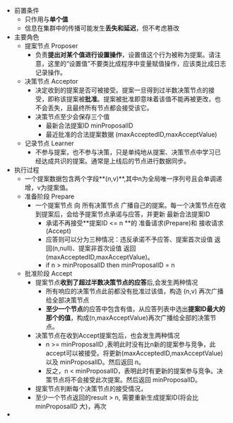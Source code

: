 - 前置条件
	- 只作用与**单个值**
	- 信息在集群中的传播可能发生**丢失和延迟**，但不考虑篡改
- 主要角色
	- 提案节点 Proposer
		- 负责**提出对某个值进行设置操作**，设置值这个行为被称为提案。请注意，这里的“设置值”不要类比成程序中变量赋值操作，应该类比成日志记录操作。
	- 决策节点 Acceptor
		- 决定收到的提案是否可被接受。提案一旦得到过半数决策节点的接受，即称该提案被**批准**。提案被批准即意味着该值不能再被更改，也不会丢失，且最终所有节点都会接受该它。
		- 决策节点至少会保存三个值
			- 最新合法提案ID minProposalID
			- 最近批准的合法提案数据 (maxAcceptedID,maxAcceptValue)
	- 记录节点 Learner
		- 不参与提案，也不参与决策，只是单纯地从提案、决策节点中学习已经达成共识的提案。通常是上线后的节点进行数据同步。
- 执行过程
	- 一个提案数据包含两个字段**(n,v)**,其中n为全局唯一序列号且会单调递增，v为提案值。
	- 准备阶段 Prepare
		- 一个提案节点 向 所有决策节点 广播自己的提案。每一个决策节点在收到提案后，会给予提案节点承诺与应答，并更新 最新合法提案ID
			- 承诺不再接受**提案ID <= n **的 准备请求(Prepare)和 接收请求(Accept)
			- 应答则可以分为三种情况：违反承诺不予应答、提案首次设值 返回(n,null)、提案非首次设值 返回(maxAcceptedID,maxAcceptValue)。
			- if n > minProposalID then minProposalID = n
	- 批准阶段 Accept
		- 提案节点**收到了超过半数决策节点的应答**后,会发生两种情况
			- 所有响应的决策节点此前都没有批准过该值，构造 (n,v) 再次广播给全部决策节点
			- **至少一个节点**的应答中包含有值，从应答列表中选出**提案ID最大的那个的值**，构成(n,maxAcceptValue)再次广播给全部的决策节点。
		- 决策节点在收到Accept提案包后，也会发生两种情况
			- n >= minProposalID ,表明此时没有比n新的提案参与竞争，此accept可以被接受。将更新(maxAcceptedID,maxAcceptValue) 以及 minProposalID。然后返回 n。
			- 反之，n < minProposalID，表明此时有更新的提案参与竞争。决策节点将不会接受此次提案。然后返回 minProposalID。
		- 提案节点判断每个决策节点的接受情况，
		- 至少一个节点返回的result > n, 需要重新生成提案ID(将会比minProposalID 大)，再次
-